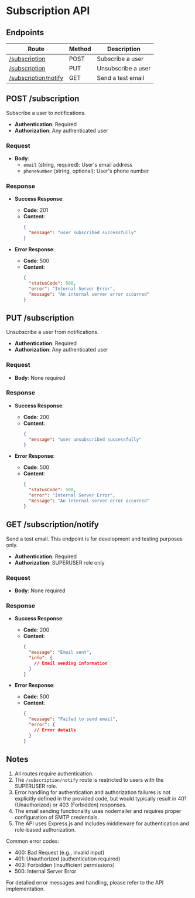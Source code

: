 # Subscription API

## Endpoints

| Route | Method | Description |
|-------|--------|-------------|
| [/subscription](#post-subscription) | POST | Subscribe a user |
| [/subscription](#put-subscription) | PUT | Unsubscribe a user |
| [/subscription/notify](#get-subscriptionnotify) | GET | Send a test email |

## POST /subscription

Subscribe a user to notifications.

- **Authentication**: Required
- **Authorization**: Any authenticated user

### Request

- **Body**:
  - `email` (string, required): User's email address
  - `phoneNumber` (string, optional): User's phone number

### Response

- **Success Response**:
  - **Code**: 201
  - **Content**:
    ```json
    {
      "message": "user subscribed successfully"
    }
    ```

- **Error Response**:
  - **Code**: 500
  - **Content**: 
    ```json
    {
      "statusCode": 500,
      "error": "Internal Server Error",
      "message": "An internal server error occurred"
    }
    ```

## PUT /subscription

Unsubscribe a user from notifications.

- **Authentication**: Required
- **Authorization**: Any authenticated user

### Request

- **Body**: None required

### Response

- **Success Response**:
  - **Code**: 200
  - **Content**:
    ```json
    {
      "message": "user unsubscribed successfully"
    }
    ```

- **Error Response**:
  - **Code**: 500
  - **Content**: 
    ```json
    {
      "statusCode": 500,
      "error": "Internal Server Error",
      "message": "An internal server error occurred"
    }
    ```

## GET /subscription/notify

Send a test email. This endpoint is for development and testing purposes only.

- **Authentication**: Required
- **Authorization**: SUPERUSER role only

### Request

- **Body**: None required

### Response

- **Success Response**:
  - **Code**: 200
  - **Content**:
    ```json
    {
      "message": "Email sent",
      "info": {
        // Email sending information
      }
    }
    ```

- **Error Response**:
  - **Code**: 500
  - **Content**: 
    ```json
    {
      "message": "Failed to send email",
      "error": {
        // Error details
      }
    }
    ```

## Notes

1. All routes require authentication.
2. The `/subscription/notify` route is restricted to users with the SUPERUSER role.
3. Error handling for authentication and authorization failures is not explicitly defined in the provided code, but would typically result in 401 (Unauthorized) or 403 (Forbidden) responses.
4. The email sending functionality uses nodemailer and requires proper configuration of SMTP credentials.
5. The API uses Express.js and includes middleware for authentication and role-based authorization.


Common error codes:
- 400: Bad Request (e.g., invalid input)
- 401: Unauthorized (authentication required)
- 403: Forbidden (insufficient permissions)
- 500: Internal Server Error

For detailed error messages and handling, please refer to the API implementation.